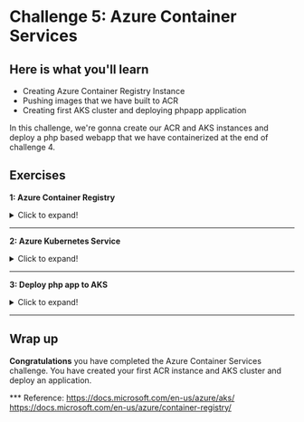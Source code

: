 # Challenge 5: Azure Container Services

## Here is what you'll learn

- Creating Azure Container Registry Instance
- Pushing images that we have built to ACR 
- Creating first AKS cluster and deploying phpapp application

In this challenge, we're gonna create our ACR and AKS instances and deploy a php based webapp that we have containerized at the end of challenge 4. 


## Exercises

**1: Azure Container Registry**
<details>
  <summary>Click to expand!</summary>

In this first task, we'll create a new Azure Container Registry (ACR) Instance. Azure Container Registry allows us to build, store, and manage container images and artifacts in a private registry for all types of container deployments. We're gonna store 2 images that we've created at the end of the challenge 4. Let's get started. We'll complete this via portal, so let's jump to https://portal.azure.com

- Click the hamburger icon on the top left of the screen.
- Click **Create a resource** link.

<img src="./img/acr1.png">


- Click **Container** on the left menu.
- Continue with **Container Registry** option


<img src="./img/acr2.png">


- Now we're on the **Create container registry** screen.
- Select a subscription. Click **Create New** button once the Resource Group and create a new resource group. 
- Fill the other values.
  - Registry Name: Type a unique name.
  - Location: Select **West Europe**.
  - SKU: Keep as is. **Standard**
- Click **Review + create**.


<img src="./img/acr3.png">

- Click **Create** and finalize the ACR creation steps. 

<img src="./img/acr4.png">

- When done, click **Go to resource** button and access newly created ACR instance.

<img src="./img/acr5.png">

- Now it's time to get connection details of our ACR instance.
- Click **Access keys** on the left.
- Click **Enable** under the **Adminuser** section and enable Adminuser.
- Copy the **Login Server**, **Username** and **Password** values into a text editor. We'll use these later.  

<img src="./img/acr6.png">

- We have created an ACR instance and it's ready to store our images. Let's turn back to Terminal and push images that we have created before.
- First, let's get logged out from current registry. 
Type: 
```shell
$ docker logout
```
Output will be something like:
```shell
Removing login credentials for https://index.docker.io/v1/
```

<img src="./img/acr7.png">

- It's time log into our newly created ACR instance. 

Type: 
```shell
$ docker login acr_login_url -u Username -p Password
```
Output will be something like:
```shell
WARNING! Using --password via the CLI is insecure. Use --password-stdin.
Login Succeeded
```


<img src="./img/acr8.png">

- We could successfully logged in. This means that from now on we can push images to this registry. But to be able to do that, we have to retag the images that we have created at the end of the challenge 4. Simply we have to add new tags to them, in this format  ```registry_url/repository_name:tag```. Let's do that.
- First, let's list all the images on the system. 

Type: 
```shell
$ docker image ls
```
Output will be something like:
```shell
REPOSITORY                TAG                 IMAGE ID            CREATED             SIZE
your_dockerhub_id/mysql   v1                  2dfc8038fc98        13 hours ago        448MB
your_dockerhub_id/php     v1                  53959f571f38        13 hours ago        484MB
```
- There should be 2 images that we have created at the end of the challenge 4. They were tagged as your_dockerhub_id/mysql:v1 and your_dockerhub_id/php:v1. We're gonna add new tags to these images. 

Type: 
```shell
$ docker image tag your_dockerhub_id/php:v1 acr_login_url/php:v1
$ docker image tag your_dockerhub_id/mysql:v1 acr_login_url/mysql:v1
```
- Let's list all the images on the system and check these newly added tags.
Type: 
```shell
$ docker image ls
```
Output will be something like:
```shell
REPOSITORY              TAG                 IMAGE ID            CREATED             SIZE
your_dockerhub_id/mysql v1                  2dfc8038fc98        13 hours ago        448MB
your_dockerhub_id/php   v1                  53959f571f38        13 hours ago        484MB
acr_login_url/mysql     v1                  2dfc8038fc98        13 hours ago        448MB
acr_login_url/php       v1                  53959f571f38        13 hours ago        484MB
```

<img src="./img/acr9.png">

- Now we can push these images to the ACR. 

Type: 
```shell
$ docker image push acr_login_url/php:v1
```
Output will be something like:
```shell
The push refers to repository [acr_login_url/php]
ef135f6687e4: Pushed
906d50a6011e: Pushed
74bbc08fe8c6: Pushed
90745e8b7e7b: Pushed
a5fa399e1d62: Pushed
4d03ed8f1ffa: Pushed
b5c4094c6b8e: Pushed
a2631c469b37: Pushed
31a253c57a1c: Pushed
22678990c57c: Pushed
f75b06f87220: Pushed
3ef0156771b5: Pushed
c7ba9188a7f6: Pushed
b325a1cca10d: Pushed
7edde2b8acef: Pushed
65bff11b305b: Pushed
de5ed450c2e9: Pushed
8bf7a47284aa: Pushed
d0f104dc0a1f: Pushed
v1: digest: sha256:3e49eee893ac4eedf9b945a0f1e2bfde431e5862d18bb4d9fbe6e2c87c35e67c size: 4285
```

Type: 
```shell
$ docker image push acr_login_url/mysql:v1
```
Output will be something like:
```shell
The push refers to repository [acr_login_url/mysql]
ce1b5c35832c: Pushed
f6bef35c0067: Pushed
a6ea401b7864: Pushed
94bd7d7999de: Pushed
8df989cb6670: Pushed
f358b00d8ce7: Pushed
ae39983d39c4: Pushed
b55e8d7c5659: Pushed
e8fd11b2289c: Pushed
e9affce9cbe8: Pushed
316393412e04: Pushed
d0f104dc0a1f: Mounted from php
v1: digest: sha256:929ac51065d473c23229f1f85be02b854aaab147d1ebaa018884f1a5ee455b4f size: 2828
```

<img src="./img/acr10.png">

- Turn back to portal and confirm that these images were pushed and stored in the ACR. 
- We successfully re-tagged our images and pushed them to newly created ACR. Image part has been completed. 

<img src="./img/acr11.png">
</details>

***
**2: Azure Kubernetes Service**
<details>
  <summary>Click to expand!</summary>

It's time to create our first AKS cluster.  

- On the portal, find your Resource Group and on the overview screen click **Add**. 

<img src="./img/acr12.png">

- Under the the **Containers** click **Kubernetes Service**. 

<img src="./img/acr13.png">

- Select your subscription. 
- Fill the other values.
  - Kubernetes cluster name: Type a unique name.
  - Region: Select **West Europe**.
  - Kubernetes version: Leave as is.
- Click **Authentication**.

<img src="./img/acr14.png">

- Select **System-assigned managed identity**
- Click **Integrations**.

<img src="./img/acr15.png">

- Select the ACR instance that we created a few minutes ago.
- Click **Review + create**.

<img src="./img/acr16.png">

- Click **Create** and wait until it has been successfully created. 
  
<img src="./img/acr17.png">

<img src="./img/acr18.png">

- Congrats. You have successfully built your first AKS cluster. 
</details>

***
**3: Deploy php app to AKS**
<details>
  <summary>Click to expand!</summary>

Now it's time to deploy our php app to AKS cluster. 

- We're gonna use ```kubectl``` tool to manage Kubernetes cluster. Kubernetes command-line tool, kubectl, allows us to run commands against Kubernetes clusters. We can use kubectl to deploy applications, inspect and manage cluster resources, and view logs. You can either install ```kubectl``` in your terminal or you can use **Azure Cloud Shell** where ```kubectl``` is already installed. 
- Click **Cloud Shell** icon on the top left right side of the portal screen and open it. 
- If asked, select **Bash** and open the shell. 
- When you interact with an AKS cluster using the kubectl tool, a configuration file is used that defines cluster connection information. This configuration file is typically stored in ~/.kube/config. Multiple clusters can be defined in this kubeconfig file. "az aks get-credentials" command lets you get access to the credentials for an AKS cluster and merges them into the kubeconfig file. Now we use that command and merge the credential into our kubeconfig file. Thus we can manage our Kubernetes cluster. 

Type: 
```shell
$ az aks get-credentials --resource-group resource_group_name --name aks_cluster_name
```
Output will be something like:
```shell
The behavior of this command has been altered by the following extension: aks-preview
Merged "aks_cluster_name" as current context in /home/username/.kube/config
```
- We have merge the config. It's time to check if kubectl works properly. Let's list all the nodes in the cluster. 

Type: 
```shell
$ kubectl get nodes
```
Output will be something like:
```shell
NAME                                STATUS   ROLES   AGE   VERSION
aks-agentpool-10704589-vmss000000   Ready    agent   26m   v1.16.13
aks-agentpool-10704589-vmss000001   Ready    agent   26m   v1.16.13
aks-agentpool-10704589-vmss000002   Ready    agent   26m   v1.16.13
```

- It seems that our cluster is ready. Let's deploy our app. 

<img src="./img/acr19.png">

- There are 2 ways to spin up Kubernetes resources. Imperative method, which is basically using command line. But there’s an easier and more useful way to do, declarative method, creating configuration files using YAML. Most of the things you can deploy to a Cluster in Kubernetes can be described as a YAML file. YAML is a human-readable text-based format that let’s us easily specify configuration-type information by using a combination of maps of name-value pairs and lists of items.
- We have created a yaml file to create 2 deployment and 2 service objects. All the config that is needed to create these objects are defined in this yaml file. But what is a deployment, what is a service? These are the object types that you can create on Kubernetes. Simply, deployment object is our application and service object is an end-point that exposes this application to other services or external users. But all of these are Kubernetes related topics and we won't cover them today. We have a full Kubernetes day, Day 7, there you will get all the information related to Kubernetes. Today, we're gonna only deploy this application and that's all. 
- So first let's open the yaml file. Go to ```day6/apps/kube``` folder and open ```app.yaml``` on a text editor. 
- There are 2 lines that you have to update here. Go to line 19 and 66 and update the ACR url with your own.
```
19-->image: day6demo.azurecr.io/mysql:v1
66-->image: day6demo.azurecr.io/php:v1
```
After that, copy whole text and turn back to **Cloud Shell**
- Now type ```code app.deploy``` or ```code app.yaml``` to create a file and open built-in text editor. 
- In the text editor type CTRL-V to paste the text that you copied a few minutes ago. 
- Click **...** icon on the top right of the Cloud Shell, save and close the file. Now our yaml file is ready.  


<img src="./img/acr20.png">

- It's finally time to deploy our application. 

Type: 
```shell
$ kubectl apply -f app.yaml # or app.deploy based on your filename. 
```
Output will be something like:
```shell
deployment.apps/mysqldb created
service/mysqldb created
deployment.apps/phpapp created
service/phpapp created
```

- 2 deployments and 2 services have been created. Let's check if pods are running or not.


Type: 
```shell
$ kubectl get pods 
```
Output will be something like:
```shell
NAME                                                       READY   STATUS    RESTARTS   AGE
mysqldb-df67cc945-ctfqg                            1/1     Running   0                  1m
phpapp-df67cc945-s5z6n                             1/1     Running   0                  1m
```
- Type couple of times ```kubectl get pods``` till the statuses turn ```Running```.

<img src="./img/acr21.png">

- Congratulations! We could successfully deploy our application to AKS cluster. Let's access it and see if it works properly. To be able to do that we have to get external ip address of the phpapp service. 

Type: 
```shell
$ kubectl get svc
```
Output will be something like:
```shell
NAME                                       TYPE           CLUSTER-IP     EXTERNAL-IP      PORT(S)    AGE
mysqldb                                    ClusterIP      10.0.250.27    <none>           80/TCP     48d
phpapp                                     LoadBalancer   10.0.243.220   51.145.177.190   80/TCP     47d
kubernetes                                 ClusterIP      10.0.0.1       <none>           443/TCP    59d
```
- Copy the external ip address of the phpapp service. 

<img src="./img/acr22.png">

- Open a web browser and visit the site published via the copied ip address. 
- Fill the form and add a new record. If you get **Successfully created**  message when you click add, this means that everything works perfectly. 

<img src="./img/acr23.png">

<img src="./img/acr24.png">

<img src="./img/acr25.png">

***
**4: Clean-up**

When you complete the challenge, please don't forget to delete the resources that you have created. Via the portal, find the resource group that you have created at the beginning of this challenge and delete it. All the resources **ACR, AKS** that you have created in this resource group will be automatically deleted too. 
<img src="./img/acr26.png">

<img src="./img/acr27.png">

<img src="./img/acr28.png">
</details>

***
## Wrap up

__Congratulations__ you have completed the Azure Container Services challenge. You have created your first ACR instance and AKS cluster and deploy an application. 

*** Reference: https://docs.microsoft.com/en-us/azure/aks/ https://docs.microsoft.com/en-us/azure/container-registry/
